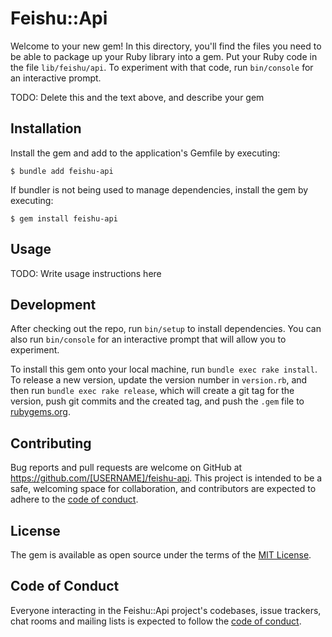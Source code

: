 # Feishu::Api

Welcome to your new gem! In this directory, you'll find the files you need to be able to package up your Ruby library into a gem. Put your Ruby code in the file `lib/feishu/api`. To experiment with that code, run `bin/console` for an interactive prompt.

TODO: Delete this and the text above, and describe your gem

## Installation

Install the gem and add to the application's Gemfile by executing:

    $ bundle add feishu-api

If bundler is not being used to manage dependencies, install the gem by executing:

    $ gem install feishu-api

## Usage

TODO: Write usage instructions here

## Development

After checking out the repo, run `bin/setup` to install dependencies. You can also run `bin/console` for an interactive prompt that will allow you to experiment.

To install this gem onto your local machine, run `bundle exec rake install`. To release a new version, update the version number in `version.rb`, and then run `bundle exec rake release`, which will create a git tag for the version, push git commits and the created tag, and push the `.gem` file to [rubygems.org](https://rubygems.org).

## Contributing

Bug reports and pull requests are welcome on GitHub at https://github.com/[USERNAME]/feishu-api. This project is intended to be a safe, welcoming space for collaboration, and contributors are expected to adhere to the [code of conduct](https://github.com/[USERNAME]/feishu-api/blob/master/CODE_OF_CONDUCT.md).

## License

The gem is available as open source under the terms of the [MIT License](https://opensource.org/licenses/MIT).

## Code of Conduct

Everyone interacting in the Feishu::Api project's codebases, issue trackers, chat rooms and mailing lists is expected to follow the [code of conduct](https://github.com/[USERNAME]/feishu-api/blob/master/CODE_OF_CONDUCT.md).
